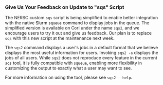 ### Give Us Your Feedback on Update to "sqs" Script

The NERSC custom `sqs` script is being simplified to enable better integration
with the native Slurm `squeue` command to display jobs in the queue. The
simplified version is available on Cori under the name `sqs2`, and we encourage
users to try it out and give us feedback. Our plan is to replace `sqs` with
this new script at the maintenance next week.

The `sqs2` command displays a user's jobs in a default format that we believe
displays the most useful information for users. Invoking `sqs2 -a` displays the
jobs of all users. While `sqs2` does not reproduce every feature in the current
`sqs` tool, it is fully compatible with `squeue`, enabling more flexibility in
customizing the output to exactly what a user may want to see.

For more information on using the tool, please see `sqs2 --help`.
